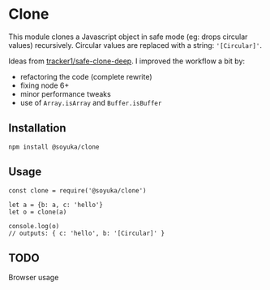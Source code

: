 # Clone

This module clones a Javascript object in safe mode (eg: drops circular values) recursively. Circular values are replaced with a string: `'[Circular]'`.

Ideas from [tracker1/safe-clone-deep](https://github.com/tracker1/safe-clone-deep). I improved the workflow a bit by:
- refactoring the code (complete rewrite)
- fixing node 6+
- minor performance tweaks
- use of `Array.isArray` and `Buffer.isBuffer`

## Installation

```
npm install @soyuka/clone
```

## Usage

```
const clone = require('@soyuka/clone')

let a = {b: a, c: 'hello'}
let o = clone(a)

console.log(o)
// outputs: { c: 'hello', b: '[Circular]' }
```

## TODO

Browser usage
